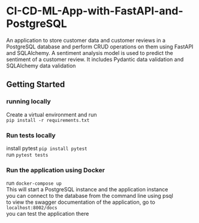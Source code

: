 # CI-CD-ML-App-with-FastAPI-and-PostgreSQL

An application to store customer data and customer reviews in a PostgreSQL database and perform CRUD operations on them using FastAPI and SQLAlchemy. A sentiment analysis model is used to predict the sentiment of a customer review. It includes Pydantic data validation and SQLAlchemy data validation

## Getting Started

### running locally
Create a virtual environment and run  
`pip install -r requirements.txt`

### Run tests locally
install pytest `pip install pytest`  
run `pytest tests`

### Run the application using Docker
run `docker-compose up`  
This will start a PostgreSQL instance and the application instance  
you can connect to the database from the command line using psql  
to view the swagger documentation of the application, go to `localhost:8002/docs`  
you can test the application there

